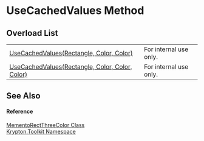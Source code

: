 # UseCachedValues Method


## Overload List
<table>
<tr>
<td><a href="d973225e-8310-7f7b-c6a7-7a10a0ad1d64.md">UseCachedValues(Rectangle, Color, Color)</a></td>
<td>For internal use only.</td></tr>
<tr>
<td><a href="f12df878-c791-ab3b-6cff-aa28c8c5b7b0.md">UseCachedValues(Rectangle, Color, Color, Color)</a></td>
<td>For internal use only.</td></tr>
</table>

## See Also


#### Reference
<a href="8d4ecaa6-48d1-cf68-c0c6-c38a1b6ff5b9.md">MementoRectThreeColor Class</a>  
<a href="79d2eac2-21f4-54ff-7552-b20c33c30600.md">Krypton.Toolkit Namespace</a>  
